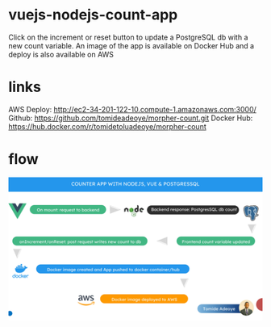 # vuejs-nodejs-count-app

Click on the increment or reset button to update a PostgreSQL db with a new count variable.
An image of the app is available on Docker Hub and a deploy is also available on AWS

# links
AWS Deploy: http://ec2-34-201-122-10.compute-1.amazonaws.com:3000/
Github: https://github.com/tomideadeoye/morpher-count.git
Docker Hub: https://hub.docker.com/r/tomidetoluadeoye/morpher-count

# flow
![alt text](./Morpher-Count-Assignment.jpg)
